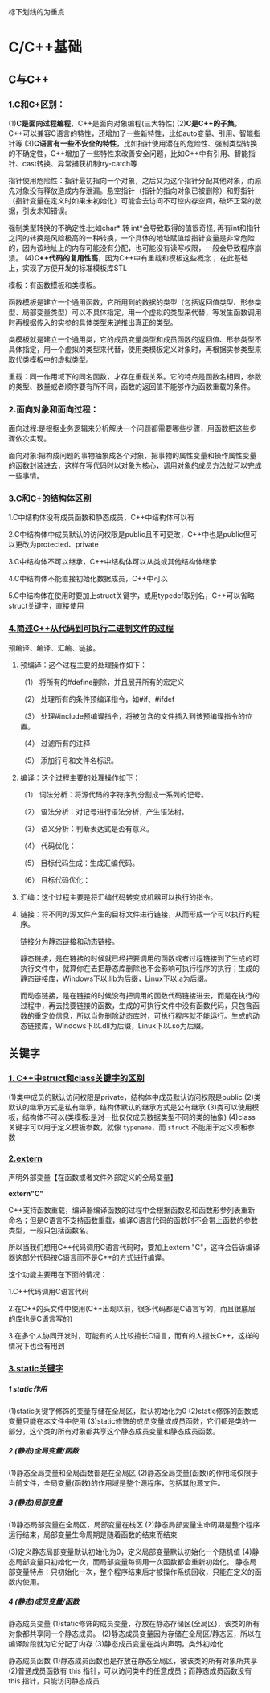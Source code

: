 标下划线的为重点

# C/C++基础

## C与C++

### 1.C和C+区别：

(1)**C是面向过程编程**，C++是面向对象编程(三大特性)                                                                                                              (2)**C是C++的子集**，C++可以兼容C语言的特性，还增加了一些新特性，比如auto变量、引用、智能指针等                                                                                                                                                                                       (3)**C语言有一些不安全的特性**，比如指针使用潜在的危险性、强制类型转换的不确定性，C++增加了一些特性来改善安全问题，比如C++中有引用、智能指针、cast转换、异常捕获机制try-catch等     

指针使用危险性：指针最初指向一个对象，之后又为这个指针分配其他对象，而原先对象没有释放造成内存泄漏。悬空指针（指针的指向对象已被删除）和野指针（指针变量在定义时如果未初始化）可能会去访问不可控内存空间，破坏正常的数据，引发未知错误。

强制类型转换的不确定性:比如char* 转 int*会导致取得的值很奇怪, 再有int和指针之间的转换是风险极高的一种转换，一个具体的地址赋值给指针变量是非常危险的，因为该地址上的内存可能没有分配，也可能没有读写权限，一般会导致程序崩溃。                                                                                                 (4)**C++代码的复用性高**，因为C++中有重载和模板这些概念 ，在此基础上，实现了方便开发的标准模板库STL                                                                 

模板：有函数模板和类模板。

函数模板是建立一个通用函数，它所用到的数据的类型（包括返回值类型、形参类型、局部变量类型）可以不具体指定，用一个虚拟的类型来代替，等发生函数调用时再根据传入的实参的具体类型来逆推出真正的类型。

类模板就是建立一个通用类，它的成员变量类型和成员函数的返回值、形参类型不具体指定，用一个虚拟的类型来代替，使用类模板定义对象时，再根据实参类型来取代类模板中的虚拟类型。

重载：同一作用域下的同名函数，才存在重载关系。它的特点是函数名相同，参数的类型、数量或者顺序要有所不同，函数的返回值不能够作为函数重载的条件。

### 2.面向对象和面向过程：

面向过程:是根据业务逻辑来分析解决一个问题都需要哪些步骤，用函数把这些步骤依次实现。

面向对象:把构成问题的事物抽象成各个对象，把事物的属性变量和操作属性变量的函数封装进去，这样在写代码时以对象为核心，调用对象的成员方法就可以完成一些事情。

### <u>3.C和C+的结构体区别</u>

1.C中结构体没有成员函数和静态成员，C++中结构体可以有

2.C中结构体中成员默认的访问权限是public且不可更改，C++中也是public但可以更改为protected、private

3.C中结构体不可以继承，C++中结构体可以从类或其他结构体继承

4.C中结构体不能直接初始化数据成员，C++中可以

5.C中结构体在使用时要加上struct关键字，或用typedef取别名，C++可以省略struct关键字，直接使用

### <u>4.简述C++从代码到可执行二进制文件的过程</u>

预编译、编译、汇编、链接。

1. 预编译：这个过程主要的处理操作如下：

   （1） 将所有的#define删除，并且展开所有的宏定义

   （2） 处理所有的条件预编译指令，如#if、#ifdef

   （3） 处理#include预编译指令，将被包含的文件插入到该预编译指令的位置。

   （4） 过滤所有的注释

   （5） 添加行号和文件名标识。

2. 编译：这个过程主要的处理操作如下：

   （1） 词法分析：将源代码的字符序列分割成一系列的记号。

   （2） 语法分析：对记号进行语法分析，产生语法树。

   （3） 语义分析：判断表达式是否有意义。

   （4） 代码优化：

   （5） 目标代码生成：生成汇编代码。

   （6） 目标代码优化：

3. 汇编：这个过程主要是将汇编代码转变成机器可以执行的指令。

4. 链接：将不同的源文件产生的目标文件进行链接，从而形成一个可以执行的程序。

   链接分为静态链接和动态链接。

   静态链接，是在链接的时候就已经把要调用的函数或者过程链接到了生成的可执行文件中，就算你在去把静态库删除也不会影响可执行程序的执行；生成的静态链接库，Windows下以.lib为后缀，Linux下以.a为后缀。

   而动态链接，是在链接的时候没有把调用的函数代码链接进去，而是在执行的过程中，再去找要链接的函数，生成的可执行文件中没有函数代码，只包含函数的重定位信息，所以当你删除动态库时，可执行程序就不能运行。生成的动态链接库，Windows下以.dll为后缀，Linux下以.so为后缀。



## 关键字

### <u>1. C++中struct和class关键字的区别</u>

(1)类中成员的默认访问权限是private，结构体中成员默认访问权限是public                                                                                                        (2)类默认的继承方式是私有继承，结构体默认的继承方式是公有继承                                                                                                                                                  (3)类可以使用模板，结构体不可以(类模板:是对一批仅仅成员数据类型不同的类的抽象)         (4)class 关键字可以用于定义模板参数，就像 `typename`，而 `struct` 不能用于定义模板参数                                                                                                         

### <u>2.extern</u> 

声明外部变量【在函数或者文件外部定义的全局变量】

**extern"C"**

C++支持函数重载，编译器编译函数的过程中会根据函数名和函数形参列表重新命名；但是C语言不支持函数重载，编译C语言代码的函数时不会带上函数的参数类型，一般只包括函数名。

所以当我们想用C++代码调用C语言代码时，要加上extern "C"，这样会告诉编译器这部分代码按C语言而不是C++的方式进行编译。

这个功能主要用在下面的情况：

1.C++代码调用C语言代码

2.在C++的头文件中使用(C++出现以前，很多代码都是C语言写的，而且很底层的库也是C语言写的)

3.在多个人协同开发时，可能有的人比较擅长C语言，而有的人擅长C++，这样的情况下也会有用到

### <u>3.static关键字</u>

##### 1 static作用

(1)static关键字修饰的变量存储在全局区，默认初始化为0                                                                                                                                (2)static修饰的函数或变量只能在本文件中使用                                                                                                                                                     (3)static修饰的成员变量或成员函数，它们都是类的一部分，这个类的所有对象都共享这个静态成员变量和静态成员函数。

##### 2 (静态)全局变量/函数

(1)静态全局变量和全局函数都是在全局区                                                                                                                                                              (2)静态全局变量(函数)的作用域仅限于当前文件，全局变量(函数)的作用域是整个源程序，包括其他源文件。

##### 3 (静态)局部变量

(1)静态局部变量在全局区，局部变量在栈区                                                                                                                                                          (2)静态局部变量生命周期是整个程序运行结束，局部变量生命周期是随着函数的结束而结束                                                                              

(3)定义静态局部变量默认初始化为0，定义局部变量默认初始化一个随机值                                                                                                         (4)静态局部变量只初始化一次，而局部变量每调用一次函数都会重新初始化。                                                                                                          静态局部变量特点：只初始化一次，整个程序结束后才被操作系统回收，只能在定义的函数内使用。

##### 4 (静态)成员变量/函数

静态成员变量                                                                                                                                                                   (1)static修饰的成员变量，存放在静态存储区(全局区)，该类的所有对象都共享同一个静态成员。                                                                                                                                           (2)静态成员变量因为存储在全局区/静态区，所以在编译阶段就为它分配了内存                                                                                                   (3)静态成员变量在类内声明，类外初始化

静态成员函数                                                                                                                                                                                                                                                                                                          (1)静态成员函数也是存放在静态全局区，被该类的所有对象所共享                                                                                                                              (2)普通成员函数有 this 指针，可以访问类中的任意成员；而静态成员函数没有 this 指针，只能访问静态成员